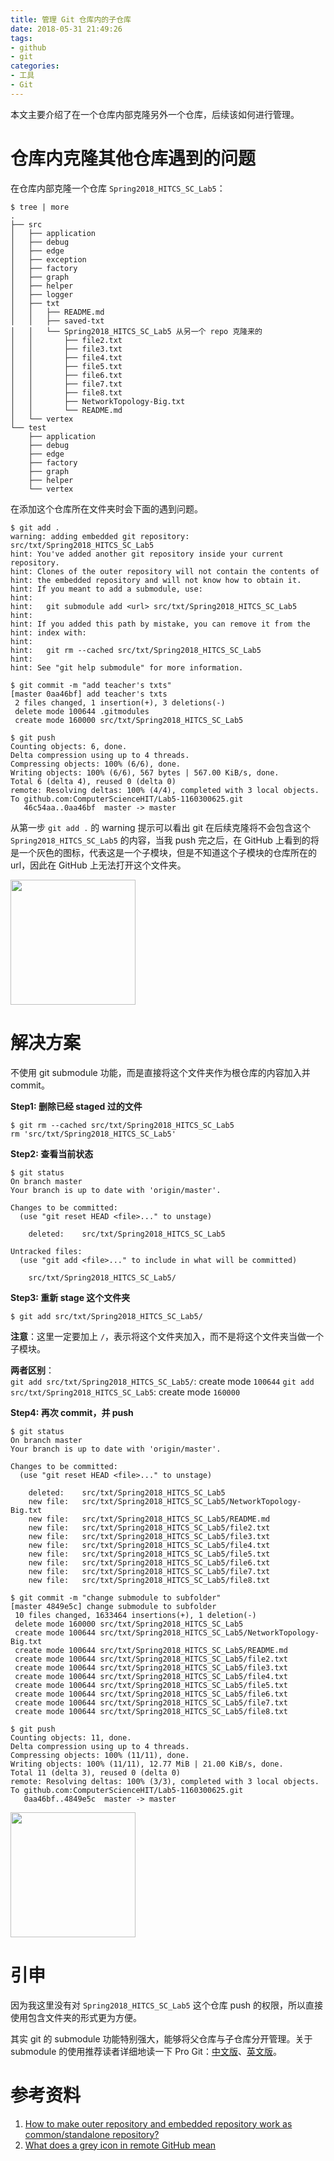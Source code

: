 ```yaml
---
title: 管理 Git 仓库内的子仓库
date: 2018-05-31 21:49:26
tags:
- github
- git
categories:
- 工具
- Git
---
```


本文主要介绍了在一个仓库内部克隆另外一个仓库，后续该如何进行管理。

<!-- more -->

# 仓库内克隆其他仓库遇到的问题

在仓库内部克隆一个仓库 `Spring2018_HITCS_SC_Lab5`：
```
$ tree | more
.
├── src
│   ├── application
│   ├── debug
│   ├── edge
│   ├── exception
│   ├── factory
│   ├── graph
│   ├── helper
│   ├── logger
│   ├── txt
│   │   ├── README.md
│   │   ├── saved-txt
│   │   └── Spring2018_HITCS_SC_Lab5 从另一个 repo 克隆来的
│   │       ├── file2.txt
│   │       ├── file3.txt
│   │       ├── file4.txt
│   │       ├── file5.txt
│   │       ├── file6.txt
│   │       ├── file7.txt
│   │       ├── file8.txt
│   │       ├── NetworkTopology-Big.txt
│   │       └── README.md
│   └── vertex
└── test
    ├── application
    ├── debug
    ├── edge
    ├── factory
    ├── graph
    ├── helper
    └── vertex
```

在添加这个仓库所在文件夹时会下面的遇到问题。
```
$ git add .
warning: adding embedded git repository: src/txt/Spring2018_HITCS_SC_Lab5
hint: You've added another git repository inside your current repository.
hint: Clones of the outer repository will not contain the contents of
hint: the embedded repository and will not know how to obtain it.
hint: If you meant to add a submodule, use:
hint: 
hint: 	git submodule add <url> src/txt/Spring2018_HITCS_SC_Lab5
hint: 
hint: If you added this path by mistake, you can remove it from the
hint: index with:
hint: 
hint: 	git rm --cached src/txt/Spring2018_HITCS_SC_Lab5
hint: 
hint: See "git help submodule" for more information.

$ git commit -m "add teacher's txts"
[master 0aa46bf] add teacher's txts
 2 files changed, 1 insertion(+), 3 deletions(-)
 delete mode 100644 .gitmodules
 create mode 160000 src/txt/Spring2018_HITCS_SC_Lab5

$ git push 
Counting objects: 6, done.
Delta compression using up to 4 threads.
Compressing objects: 100% (6/6), done.
Writing objects: 100% (6/6), 567 bytes | 567.00 KiB/s, done.
Total 6 (delta 4), reused 0 (delta 0)
remote: Resolving deltas: 100% (4/4), completed with 3 local objects.
To github.com:ComputerScienceHIT/Lab5-1160300625.git
   46c54aa..0aa46bf  master -> master
```

从第一步 `git add .` 的 warning 提示可以看出 git 在后续克隆将不会包含这个 `Spring2018_HITCS_SC_Lab5` 的内容，当我 push 完之后，在 GitHub 上看到的将是一个灰色的图标，代表这是一个子模块，但是不知道这个子模块的仓库所在的 url，因此在 GitHub 上无法打开这个文件夹。

<img src="submodule-cannot-be-opened.png" height="200">

# 解决方案

不使用 git submodule 功能，而是直接将这个文件夹作为根仓库的内容加入并 commit。

**Step1: 删除已经 staged 过的文件**

```
$ git rm --cached src/txt/Spring2018_HITCS_SC_Lab5
rm 'src/txt/Spring2018_HITCS_SC_Lab5'
```

**Step2: 查看当前状态**

```
$ git status 
On branch master
Your branch is up to date with 'origin/master'.

Changes to be committed:
  (use "git reset HEAD <file>..." to unstage)

	deleted:    src/txt/Spring2018_HITCS_SC_Lab5

Untracked files:
  (use "git add <file>..." to include in what will be committed)

	src/txt/Spring2018_HITCS_SC_Lab5/

```
**Step3: 重新 stage 这个文件夹**

```
$ git add src/txt/Spring2018_HITCS_SC_Lab5/
```

**注意**：这里一定要加上 `/`，表示将这个文件夹加入，而不是将这个文件夹当做一个子模块。

**两者区别**：  
`git add src/txt/Spring2018_HITCS_SC_Lab5/`: create mode `100644`
`git add src/txt/Spring2018_HITCS_SC_Lab5`: create mode `160000`

**Step4: 再次 commit，并 push**

```git
$ git status 
On branch master
Your branch is up to date with 'origin/master'.

Changes to be committed:
  (use "git reset HEAD <file>..." to unstage)

	deleted:    src/txt/Spring2018_HITCS_SC_Lab5
	new file:   src/txt/Spring2018_HITCS_SC_Lab5/NetworkTopology-Big.txt
	new file:   src/txt/Spring2018_HITCS_SC_Lab5/README.md
	new file:   src/txt/Spring2018_HITCS_SC_Lab5/file2.txt
	new file:   src/txt/Spring2018_HITCS_SC_Lab5/file3.txt
	new file:   src/txt/Spring2018_HITCS_SC_Lab5/file4.txt
	new file:   src/txt/Spring2018_HITCS_SC_Lab5/file5.txt
	new file:   src/txt/Spring2018_HITCS_SC_Lab5/file6.txt
	new file:   src/txt/Spring2018_HITCS_SC_Lab5/file7.txt
	new file:   src/txt/Spring2018_HITCS_SC_Lab5/file8.txt

$ git commit -m "change submodule to subfolder"
[master 4849e5c] change submodule to subfolder
 10 files changed, 1633464 insertions(+), 1 deletion(-)
 delete mode 160000 src/txt/Spring2018_HITCS_SC_Lab5
 create mode 100644 src/txt/Spring2018_HITCS_SC_Lab5/NetworkTopology-Big.txt
 create mode 100644 src/txt/Spring2018_HITCS_SC_Lab5/README.md
 create mode 100644 src/txt/Spring2018_HITCS_SC_Lab5/file2.txt
 create mode 100644 src/txt/Spring2018_HITCS_SC_Lab5/file3.txt
 create mode 100644 src/txt/Spring2018_HITCS_SC_Lab5/file4.txt
 create mode 100644 src/txt/Spring2018_HITCS_SC_Lab5/file5.txt
 create mode 100644 src/txt/Spring2018_HITCS_SC_Lab5/file6.txt
 create mode 100644 src/txt/Spring2018_HITCS_SC_Lab5/file7.txt
 create mode 100644 src/txt/Spring2018_HITCS_SC_Lab5/file8.txt

$ git push 
Counting objects: 11, done.
Delta compression using up to 4 threads.
Compressing objects: 100% (11/11), done.
Writing objects: 100% (11/11), 12.77 MiB | 21.00 KiB/s, done.
Total 11 (delta 3), reused 0 (delta 0)
remote: Resolving deltas: 100% (3/3), completed with 3 local objects.
To github.com:ComputerScienceHIT/Lab5-1160300625.git
   0aa46bf..4849e5c  master -> master

```

<img src="fixed.png" height="200">

# 引申

因为我这里没有对 `Spring2018_HITCS_SC_Lab5` 这个仓库 push 的权限，所以直接使用包含文件夹的形式更为方便。

其实 git 的 submodule 功能特别强大，能够将父仓库与子仓库分开管理。关于 submodule 的使用推荐读者详细地读一下 Pro Git：[中文版][zh-cn]、[英文版][en]。

# 参考资料

1. [How to make outer repository and embedded repository work as common/standalone repository?][1]
2. [What does a grey icon in remote GitHub mean][2]

[1]: https://stackoverflow.com/questions/47008290/how-to-make-outer-repository-and-embedded-repository-work-as-common-standalone-r
[2]: https://stackoverflow.com/questions/19584255/what-does-a-grey-icon-in-remote-github-mean?noredirect=1&lq=1
[zh-cn]: https://git-scm.com/book/zh/v2/Git-%E5%B7%A5%E5%85%B7-%E5%AD%90%E6%A8%A1%E5%9D%97
[en]: https://git-scm.com/book/en/v2/Git-Tools-Submodules
